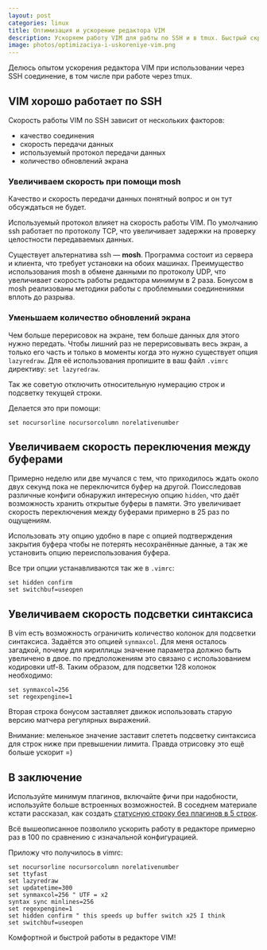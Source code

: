 ```yaml
---
layout: post
categories: linux
title: Оптимизация и ускорение редактора VIM
description: Ускоряем работу VIM для рабты по SSH и в tmux. Быстрый скроллинг, быстрое переключение буферов
image: photos/optimizaciya-i-uskoreniye-vim.png
---
```


Делюсь опытом ускорения редактора VIM при использовании через SSH соединение,
в том числе при работе через tmux.

## VIM хорошо работает по SSH

Скорость работы VIM по SSH зависит от нескольких факторов:

- качество соединения
- скорость передачи данных
- используемый протокол передачи данных
- количество обновлений экрана

### Увеличиваем скорость при помощи mosh

Качество и скорость передачи данных понятный вопрос и он тут обсуждаться не будет.

Используемый протокол влияет на скорость работы VIM. По умолчанию ssh работает
по протоколу TCP, что увеличивает задержки на проверку целостности передаваемых данных.

Существует альтернатива ssh &mdash; __mosh__. Программа состоит из сервера и клиента,
что требует установки на обоих машинах. Преимущество использования mosh в обмене
данными по протоколу UDP, что увеличивает скорость работы редактора минимум в 2 раза.
Бонусом в mosh реализованы методики работы с проблемными соединениями вплоть до разрыва.

### Уменьшаем количество обновлений экрана

Чем больше перерисовок на экране, тем больше данных для этого нужно передать.
Чтобы лишний раз не перерисовывать весь экран, а только его часть и только в
моменты когда это нужно существует опция `lazyredraw`. Для её использования
пропишите в ваш файл `.vimrc` директиву: `set lazyredraw`.

Так же советую отключить относительную нумерацию строк и подсветку текущей
строки.

Делается это при помощи:

```vim
set nocursorline nocursorcolumn norelativenumber
```

## Увеличиваем скорость переключения между буферами

Примерно неделю или две мучался с тем, что приходилось ждать около двух секунд
пока не переключится буфер на другой. Поисследовав различные конфиги обнаружил
интересную опцию `hidden`, что даёт возможность хранить открытые буферы в памяти.
Это увеличивает скорость переключения между буферами примерно в 25 раз по
ощущениям.

Использовать эту опцию удобно в паре с опцией подтверждения закрытия буфера
чтобы не потерять несохранённые данные, а так же установить опцию переиспользования
буфера.

Все три опции устанавливаются так же в `.vimrc`:

```vim
set hidden confirm
set switchbuf=useopen
```

## Увеличиваем скорость подсветки синтаксиса

В vim есть возможность ограничить количество колонок для подсветки синтаксиса.
Задаётся это опцией `synmaxcol`. Для меня осталось загадкой, почему для кириллицы
значение параметра должно быть увеличено в двое. по предположениям это связано
с использованием кодировки utf-8. Таким образом, для подсветки 128 колонок необходимо:

```vim
set synmaxcol=256
set regexpengine=1
```

Вторая строка бонусом заставляет движок использовать старую версию матчера
регулярных выражений.

Внимание: меленькое значение заставит слететь подсветку синтаксиса для строк ниже
при превышении лимита. Правда отрисовку это ещё больше ускорит =)

## В заключение

Используйте минимум плагинов, включайте фичи при надобности, используйте больше
встроенных возможностей. В соседнем материале кстати рассказал, как создать
[статусную строку без плагинов в 5 строк](/blog/linux/statusnaya-stroka-vim-bez-plaginov).

Всё вышеописанное позволило ускорить работу в редакторе примерно раз в 100 по
сравнению с изначальной конфигурацией.

Приложу что получилось в vimrc:

```vim
set nocursorline nocursorcolumn norelativenumber
set ttyfast
set lazyredraw
set updatetime=300
set synmaxcol=256 " UTF = x2
syntax sync minlines=256
set regexpengine=1
set hidden confirm " this speeds up buffer switch x25 I think
set switchbuf=useopen
```

Комфортной и быстрой работы в редакторе VIM!

